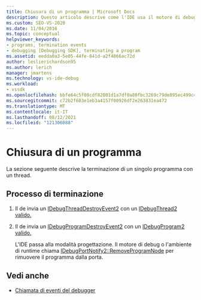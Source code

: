 ```yaml
---
title: Chiusura di un programma | Microsoft Docs
description: Questo articolo descrive come l'IDE usa il motore di debug per terminare un singolo programma con un singolo thread.
ms.custom: SEO-VS-2020
ms.date: 11/04/2016
ms.topic: conceptual
helpviewer_keywords:
- programs, termination events
- debugging [Debugging SDK], terminating a program
ms.assetid: eedda0a3-5e05-44fe-841d-a2f4866ac72d
author: leslierichardson95
ms.author: lerich
manager: jmartens
ms.technology: vs-ide-debug
ms.workload:
- vssdk
ms.openlocfilehash: bbfe64c5f08cdf82001d1a7df0a80fbc3269c79de895ec499c49d8b5248532a6
ms.sourcegitcommit: c72b2f603e1eb3a4157f00926df2e263831ea472
ms.translationtype: MT
ms.contentlocale: it-IT
ms.lasthandoff: 08/12/2021
ms.locfileid: "121306088"
---
```

# <a name="terminating-a-program"></a>Chiusura di un programma
La sezione seguente descrive la terminazione di un singolo programma con un thread.

## <a name="termination-process"></a>Processo di terminazione

1. Il de invia un [IDebugThreadDestroyEvent2](../../extensibility/debugger/reference/idebugthreaddestroyevent2.md) con un [IDebugThread2 valido.](../../extensibility/debugger/reference/idebugthread2.md)

2. Il de invia un [IDebugProgramDestroyEvent2](../../extensibility/debugger/reference/idebugprogramdestroyevent2.md) con un [IDebugProgram2 valido.](../../extensibility/debugger/reference/idebugprogram2.md)

   L'IDE passa alla modalità progettazione. Il motore di debug o l'ambiente di runtime chiama [IDebugPortNotify2::RemoveProgramNode](../../extensibility/debugger/reference/idebugportnotify2-removeprogramnode.md) per rimuovere il programma dalla porta.

## <a name="see-also"></a>Vedi anche
- [Chiamata di eventi del debugger](../../extensibility/debugger/calling-debugger-events.md)

